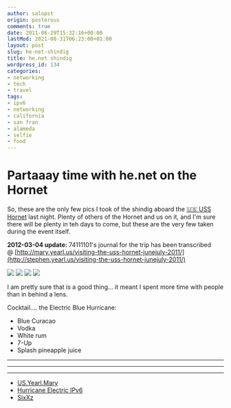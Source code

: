 ```yaml
---
author: salopst
origin: posterous 
comments: true
date: 2011-06-29T15:32:16+00:00
lastMod: 2021-08-31T06:23:00+01:00
layout: post
slug: he-net-shindig
title: he.net shindig
wordpress_id: 134
categories:
- networking
- tech
- travel
tags:
- ipv6
- networking
- california
- san fran
- alameda
- selfie
- food
---
```


# Partaaay time with he.net on the Hornet

So, these are the only few pics I took of the shindig aboard the [🇺🇸 USS Hornet](https://en.wikipedia.org/wiki/USS_Hornet_(CV-8)) last night. Plenty of others of the Hornet and us on it, and I'm sure there will be plenty in teh days to come, but these are the very few taken during the event itself. 

**2012-03-04 update:** 74111101's journal for the trip has been transcribed @ [http://mary.yearl.us/visiting-the-uss-hornet-junejuly-2011/](http://stephen.yearl.us/visiting-the-uss-hornet-junejuly-2011/)


![](/wp-uploads/img_2864-jpg-scaled1000.jpg)
![](/wp-uploads/img_2865-jpg-scaled1000.jpg)
![](/wp-uploads/img_2869-jpg-scaled1000.jpg)
![](/wp-uploads/img_2871-jpg-scaled1000.jpg)


I am pretty sure that is a good thing... it meant I spent more time with people than in behind a lens.

Cocktail.... the Electric Blue Hurricane:
- Blue Curacao
- Vodka
- White rum
- 7-Up
- Splash pineapple juice

----
----
----
- [US.Yearl.Mary](http://mary.yearl.us)               
- [Hurricane Electric IPv6](http://ipv6.he.net/)
- [SixXz](http://sixxs.net)
